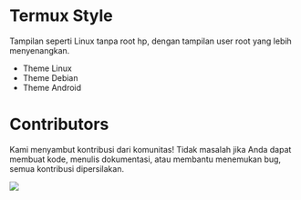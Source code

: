 # Termux Style
Tampilan seperti Linux tanpa root hp, dengan tampilan user root yang lebih menyenangkan.

- Theme Linux
- Theme Debian
- Theme Android

# Contributors
Kami menyambut kontribusi dari komunitas! Tidak masalah jika Anda dapat membuat kode, menulis dokumentasi, atau membantu menemukan bug,
semua kontribusi dipersilakan.

<a href="https://github.com/ryugenxd/Termux-style/graphs/contributors">
  <img src="https://contrib.rocks/image?repo=ryugenxd/Termux-style" />
</a>
